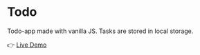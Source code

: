 # Todo
Todo-app made with vanilla JS. Tasks are stored in local storage.

👉 [Live Demo](https://acamposcar.github.io/todo-list/)

